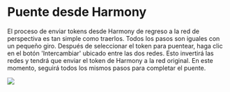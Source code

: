 # Puente desde Harmony

El proceso de enviar tokens desde Harmony de regreso a la red de perspectiva es tan simple como traerlos. Todos los pasos son iguales con un pequeño giro. Después de seleccionar el token para puentear, haga clic en el botón 'Intercambiar' ubicado entre las dos redes. Esto invertirá las redes y tendrá que enviar el token de Harmony a la red original. En este momento, seguirá todos los mismos pasos para completar el puente.

![](https://docs.openswap.one/\~/files/v0/b/gitbook-28427.appspot.com/o/assets%2F-MY1G5f8O5711m8GB\_0a%2F-MkJ7CkTcNedr6pxHb42%2F-MkJ8uxoJIsFPIj6sHI2%2Fbridge8.png?alt=media\&token=2088f3cc-e0a7-40ef-b7b5-2eaf7da60fd4)

